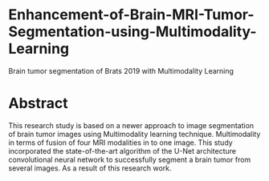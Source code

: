 # Enhancement-of-Brain-MRI-Tumor-Segmentation-using-Multimodality-Learning
Brain tumor segmentation of Brats 2019 with Multimodality Learning
# Abstract
This research study is  based  on  a  newer approach  to  image  segmentation  of  brain  tumor  images  using Multimodality learning  technique. Multimodality in terms of fusion of four MRI modalities in to one image. This study incorporated  the  state-of-the-art algorithm of the U-Net architecture convolutional neural network  to  successfully  segment  a  brain  tumor  from  several images.  As  a  result  of  this  research  work.
